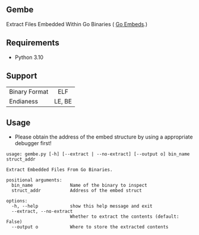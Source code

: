 ## Gembe
Extract Files Embedded Within Go Binaries ( [Go Embeds](https://pkg.go.dev/embed).)

## Requirements
  -  Python 3.10

## Support
|          |  |
|--------------|:-----:|
| Binary Format |  ELF |
| Endianess      |  LE, BE |

## Usage
  - Please obtain the address of the embed structure by using a appropriate debugger first!
```
usage: gembe.py [-h] [--extract | --no-extract] [--output o] bin_name struct_addr

Extract Embedded Files From Go Binaries.

positional arguments:
  bin_name              Name of the binary to inspect
  struct_addr           Address of the embed struct

options:
  -h, --help            show this help message and exit
  --extract, --no-extract
                        Whether to extract the contents (default: False)
  --output o            Where to store the extracted contents
```


